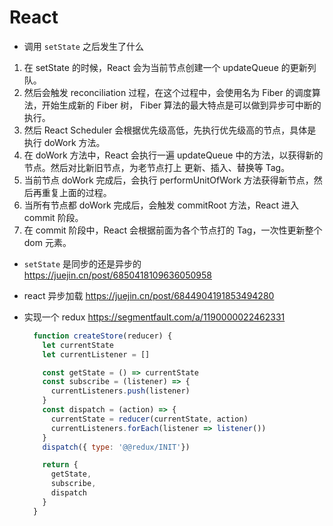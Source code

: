 # React

* 调用 `setState` 之后发生了什么
1. 在 setState 的时候，React 会为当前节点创建一个 updateQueue 的更新列队。
2. 然后会触发 reconciliation 过程，在这个过程中，会使用名为 Fiber 的调度算法，开始生成新的 Fiber 树， Fiber 算法的最大特点是可以做到异步可中断的执行。
3. 然后 React Scheduler 会根据优先级高低，先执行优先级高的节点，具体是执行 doWork 方法。
4. 在 doWork 方法中，React 会执行一遍 updateQueue 中的方法，以获得新的节点。然后对比新旧节点，为老节点打上 更新、插入、替换等 Tag。
5. 当前节点 doWork 完成后，会执行 performUnitOfWork 方法获得新节点，然后再重复上面的过程。
6. 当所有节点都 doWork 完成后，会触发 commitRoot 方法，React 进入 commit 阶段。
7. 在 commit 阶段中，React 会根据前面为各个节点打的 Tag，一次性更新整个 dom 元素。

* `setState` 是同步的还是异步的
https://juejin.cn/post/6850418109636050958

* react 异步加载
https://juejin.cn/post/6844904191853494280

* 实现一个 redux
https://segmentfault.com/a/1190000022462331

  ```javascript
    function createStore(reducer) {
      let currentState
      let currentListener = []

      const getState = () => currentState
      const subscribe = (listener) => {
        currentListeners.push(listener)
      }
      const dispatch = (action) => {
        currentState = reducer(currentState, action)
        currentListeners.forEach(listener => listener())
      }
      dispatch({ type: '@@redux/INIT'})

      return {
        getState,
        subscribe,
        dispatch
      }
    }
  ```